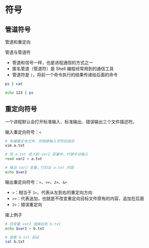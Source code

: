 # 符号

## 管道符号

管道和重定向

管道与管道符

- 管道和信号一样，也是进程通信的方式之一
- 匿名管道（管道符）是 Shell 编程经常用到的通信工具
- 管道符是 `|`，将前一个命令执行的结果传递给后面的命令

```bash
ps | cat

echo 123 | ps
```

## 重定向符号

一个进程默认会打开标准输入、标准输出、错误输出三个文件描述符。

输入重定向符号：`<`

```bash
# 先编辑文本文件，并随便输入字符后保存
vim a.txt

# 将 a.txt 读入到 var2 变量中，代替手动输入
read var2 < a.txt

# 输出 var2 变量，打印出 a.txt 内容
echo $var2
```

输出重定向符号：`>`、`>>`、`2>`、`&>`

- `>`：相当于 `1>`，代表从左到右的重定向方向
- `>>`：代表追加，也就是不改变重定向目标文件原有的内容，追加在后面
- `2>`：错误重定向

接上例子

```bash
# 将变量 var2 值输出到 b.txt
echo $var2 > b.txt

# 查看 b.txt 验证
cat b.txt
```

